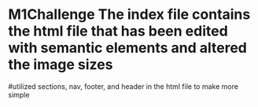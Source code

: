 # M1Challenge The index file contains the html file that has been edited with semantic elements and altered the image sizes
#utilized sections, nav, footer, and header in the html file to make more simple
